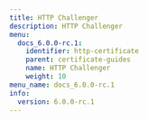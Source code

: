 ```yaml
---
title: HTTP Challenger
description: HTTP Challenger
menu:
  docs_6.0.0-rc.1:
    identifier: http-certificate
    parent: certificate-guides
    name: HTTP Challenger
    weight: 10
menu_name: docs_6.0.0-rc.1
info:
  version: 6.0.0-rc.1
---
```


